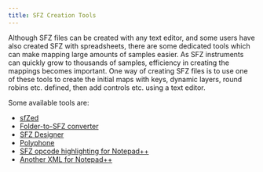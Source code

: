 ```yaml
---
title: SFZ Creation Tools
---
```

Although SFZ files can be created with any text editor, and some users have also
created SFZ with spreadsheets, there are some dedicated tools which can make
mapping large amounts of samples easier. As SFZ instruments can quickly grow to
thousands of samples, efficiency in creating the mappings becomes important.
One way of creating SFZ files is to use one of these tools to create the initial
maps with keys, dynamic layers, round robins etc. defined,
then add controls etc. using a text editor.

Some available tools are:

- [sfZed](http://audio.clockbeat.com/sfZed.html)
- [Folder-to-SFZ converter](http://vis.versilstudios.net/sfzconverter.html)
- [SFZ Designer](http://mildon.me/sfzdesigner)
- [Polyphone](https://www.polyphone-soundfonts.com/en/)
- [SFZ opcode highlighting for Notepad++](https://musescore.org/en/node/99411)
- [Another XML for Notepad++](http://www.drealm.info/sfz/sfz-udl.xml)
